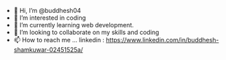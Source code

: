 - 👋 Hi, I’m @buddhesh04
- 👀 I’m interested in coding   
- 🌱 I’m currently learning web development.
- 💞️ I’m looking to collaborate on my skills and coding
- 📫 How to reach me ... linkedin : https://www.linkedin.com/in/buddhesh-shamkuwar-02451525a/

<!---
buddhesh04/buddhesh04 is a ✨ special ✨ repository because its `README.md` (this file) appears on your GitHub profile.
You can click the Preview link to take a look at your changes.
--->
